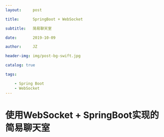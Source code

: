 ```yaml
---
layout:     post

title:      SpringBoot + WebSocket

subtitle:   简易聊天室

date:       2019-10-09

author:     JZ

header-img: img/post-bg-swift.jpg

catalog: true

tags:

	- Spring Boot
	- WebSocket
---
```


 # 使用WebSocket + SpringBoot实现的简易聊天室

